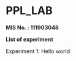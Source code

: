 # PPL_LAB

<b> MIS No. : 111903048   </b>

<b> List of experiment   </b>

Experiment  1: Hello world
